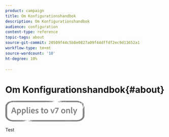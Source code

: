 ```yaml
---
product: campaign
title: Om Konfigurationshandbok
description: Om Konfigurationshandbok
audience: configuration
content-type: reference
topic-tags: about
source-git-commit: 20509f44c5b8e0827a09f44dffdf2ec9d11652a1
workflow-type: tm+mt
source-wordcount: '10'
ht-degree: 10%

---
```



# Om Konfigurationshandbok{#about}

![](../../assets/v7-only.svg)

Test


